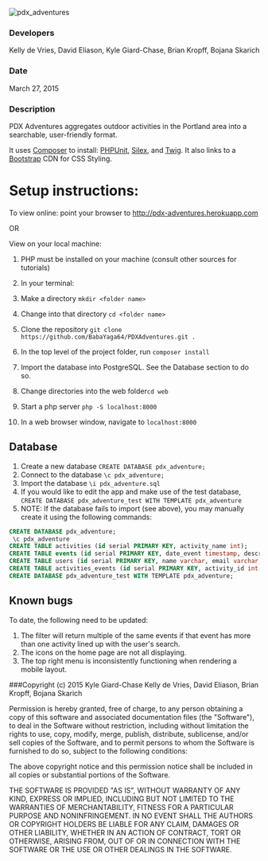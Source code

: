 
![pdx_adventures](https://github.com/user-attachments/assets/2a34789d-e25d-4bb0-a251-dd2ed83f3305)

### Developers
Kelly de Vries, David Eliason, Kyle Giard-Chase, Brian Kropff, Bojana Skarich

### Date
March 27, 2015

### Description
PDX Adventures aggregates outdoor activities in the Portland area into a searchable, user-friendly format.  

It uses <a href='https://getcomposer.org/'>Composer</a> to install:
<a href="https://phpunit.de/" target="_blank">PHPUnit</a>, <a href="http://silex.sensiolabs.org/" target="_blank">Silex</a>, and <a href="http://twig.sensiolabs.org/" target="_blank">Twig</a>.  It also links to a <a href="http://www.bootstrapcdn.com/" target="_blank">Bootstrap</a> CDN for CSS Styling.


# Setup instructions:

To view online: point your browser to <a href="http://pdx-adventures.herokuapp.com"> http://pdx-adventures.herokuapp.com</a>

OR

View on your local machine:

1.  PHP must be installed on your machine (consult other sources for tutorials)

2.  In your terminal:
  1.  Make a directory `mkdir <folder name>`<br>
  2.  Change into that directory `cd <folder name>` <br>
  3.  Clone the repository `git clone https://github.com/BabaYaga64/PDXAdventures.git .`<br>
  4. In the top level of the project folder, run `composer install`<br>
  5. Import the database into PostgreSQL. See the Database section to do so.<br>
  6. Change directories into the web folder`cd web`<br>
  7. Start a php server `php -S localhost:8000`
  8. In a web browser window, navigate to `localhost:8000`

## Database
1. Create a new database `CREATE DATABASE pdx_adventure;`<br>
2. Connect to the database `\c pdx_adventure;`<br>
3. Import the database `\i pdx_adventure.sql`<br>
4. If you would like to edit the app and make use of the test database, `CREATE DATABASE pdx_adventure_test WITH TEMPLATE pdx_adventure`<br>
5. NOTE: If the database fails to import (see above), you may manually create it using the following commands:<br>
```sql
CREATE DATABASE pdx_adventure;
 \c pdx_adventure
CREATE TABLE activities (id serial PRIMARY KEY, activity_name int);
CREATE TABLE events (id serial PRIMARY KEY, date_event timestamp, description varchar, event_name varchar, location varchar, user_id int);
CREATE TABLE users (id serial PRIMARY KEY, name varchar, email varchar, phone varchar);
CREATE TABLE activities_events (id serial PRIMARY KEY, activity_id int, event_id int);
CREATE DATABASE pdx_adventure_test WITH TEMPLATE pdx_adventure;
```
## Known bugs
To date, the following need to be updated:<br>
1. The filter will return multiple of the same events if that event has more than one activity lined up with the user's search.
2. The icons on the home page are not all displaying.
3. The top right menu is inconsistently functioning when rendering a mobile layout.

###Copyright (c) 2015 Kyle Giard-Chase Kelly de Vries, David Eliason, Brian Kropff, Bojana Skarich

Permission is hereby granted, free of charge, to any person obtaining a copy
of this software and associated documentation files (the "Software"), to deal
in the Software without restriction, including without limitation the rights
to use, copy, modify, merge, publish, distribute, sublicense, and/or sell
copies of the Software, and to permit persons to whom the Software is
furnished to do so, subject to the following conditions:

The above copyright notice and this permission notice shall be included in
all copies or substantial portions of the Software.

THE SOFTWARE IS PROVIDED "AS IS", WITHOUT WARRANTY OF ANY KIND, EXPRESS OR
IMPLIED, INCLUDING BUT NOT LIMITED TO THE WARRANTIES OF MERCHANTABILITY,
FITNESS FOR A PARTICULAR PURPOSE AND NONINFRINGEMENT. IN NO EVENT SHALL THE
AUTHORS OR COPYRIGHT HOLDERS BE LIABLE FOR ANY CLAIM, DAMAGES OR OTHER
LIABILITY, WHETHER IN AN ACTION OF CONTRACT, TORT OR OTHERWISE, ARISING FROM,
OUT OF OR IN CONNECTION WITH THE SOFTWARE OR THE USE OR OTHER DEALINGS IN
THE SOFTWARE.
